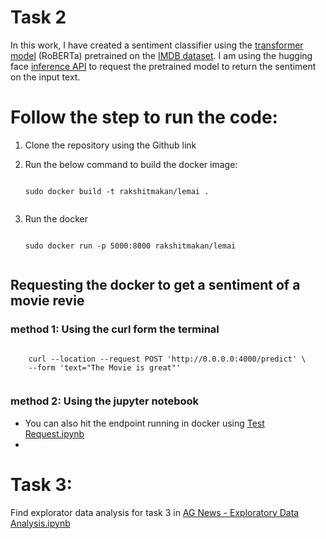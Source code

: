 # Task 2
In this work, I have created a sentiment classifier using the [transformer model](https://huggingface.co/aychang/roberta-base-imdb) (RoBERTa) 
pretrained on the [IMDB dataset](https://huggingface.co/datasets/imdb). I am using the hugging face [inference API](https://huggingface.co/docs/api-inference/detailed_parameters) to 
request the pretrained model to return the sentiment on the input text. 



# Follow the step to run the code:
1. Clone the repository using the Github link
2. Run the below command to build the docker image:
   
    <code>
   sudo docker build -t rakshitmakan/lemai . 
       </code>
   
3. Run the docker

    <code>
   sudo docker run -p 5000:8000 rakshitmakan/lemai 
       </code>
   
## Requesting the docker to get a sentiment of a movie revie
### method 1: Using the curl form the terminal 
  <code>
    curl --location --request POST 'http://0.0.0.0:4000/predict' \
    --form 'text="The Movie is great"'
    </code>

### method 2: Using the jupyter notebook
* You can also hit the endpoint running in docker using [Test Request.ipynb](https://github.com/rakmakan/fizzbuzz/blob/master/Test%20Request.ipynb)
* 

# Task 3:

Find explorator data analysis for task 3 in [AG News - Exploratory Data Analysis.ipynb](https://github.com/rakmakan/fizzbuzz/blob/master/AG%20News%20-%20Exploratory%20Data%20Analysis.ipynb)

